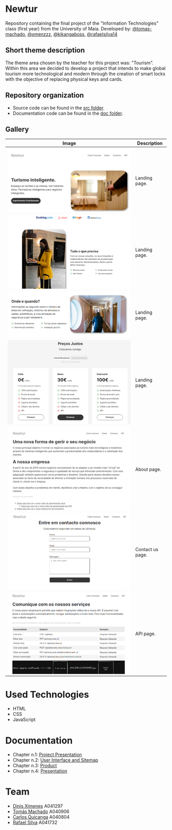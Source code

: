 # Newtur
Repository containing the final project of the "Information Technologies" class (first year) from the University of Maia.
Developed by: [@tomas-machado](https://github.com/tomas-machado), [@xmenzzz](https://github.com/xmenzzz), [@kikangaboss](https://github.com/kikangaboss), [@rafaelsilva14](https://github.com/rafaelsilva14)

## Short theme description
The theme area chosen by the teacher for this project was: "Tourism".
Within this area we decided to develop a project that intends to make global tourism more technological and modern through the creation of smart locks with the objective of replacing physical keys and cards.

## Repository organization
- Source code can be found in the [src folder](src).
- Documentation code can be found in the [doc folder](doc).

## Gallery
| Image     | Description |
| ----------- | ----------- |
| ![image](/doc/images/primeira_print_website.png) | Landing page.    |
| ![image](/doc/images/segunda_print_website.png) | Landing page.    |
| ![image](/doc/images/terceira_print_website.png) | Landing page. |
| ![image](/doc/images/quarta_print_website.png) | Landing page. |
| ![image](/doc/images/sobre_print_website.png) | About page. |
| ![image](/doc/images/contacto_print_website.png) | Contact us page. |
| ![image](/doc/images/api_print_website.png) | API page. |

# Used Technologies
- HTML
- CSS
- JavaScript

# Documentation
- Chapter n.1:  [Project Presentation](doc/c1.md)
- Chapter n.2: [User Interface and Sitemap](doc/c2.md)
- Chapter n.3: [Product](doc/c3.md)
- Chapter n.4: [Presentation](doc/c4.md)

# Team
* [Dinis Ximenes](https://github.com/xmenzzz) A041297
* [Tomás Machado](https://github.com/tomas-machado) A040906
* [Carlos Quicanga](https://github.com/kikangaboss) A040804
* [Rafael Silva](https://github.com/rafaelsilva14) A041732

